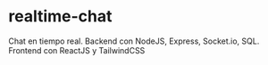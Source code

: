 # realtime-chat
 Chat en tiempo real. Backend con NodeJS, Express, Socket.io, SQL. Frontend con ReactJS y TailwindCSS
